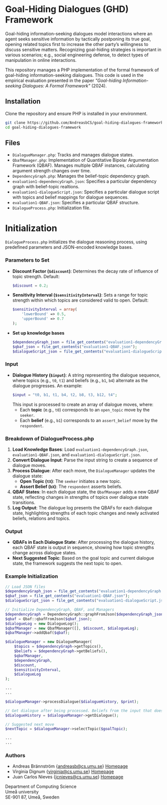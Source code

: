 # Goal-Hiding Dialogues (GHD) Framework

Goal-hiding information-seeking dialogues model interactions where an agent seeks sensitive information by tactically postponing its true goal, opening related topics first to increase the other party’s willingness to discuss sensitive matters. Recognizing goal-hiding strategies is important in various scenarios; e.g., social engineering defense, to detect types of manipulation in online interactions. 

This repository manages a PHP implementation of the formal framework of goal-hiding information-seeking dialogues. This code is used in the empirical evaluation presented in the paper *"Goal-hiding Information-seeking Dialogues: A Formal Framework"* (2024).

## Installation
Clone the repository and ensure PHP is installed in your environment.

```bash
git clone https://github.com/AndreasbCS/goal-hiding-dialogues-framework.git
cd goal-hiding-dialogues-framework
```

## Files

- `DialogueManager.php`: Tracks and manages dialogue states.
- `QbafManager.php`: Implementation of Quantitative Bipolar Argumentation Framework (QBAF). Manages multiple QBAF instances, calculating argument strength changes over time.
- `DependencyGraph.php`: Manages the belief-topic dependency graph.
- `evaluation1-dependencyGraph.json`: Specifies a particular dependency graph with belief-topic realtions.
- `evaluation1-dialogueScript.json`: Specifies a particular dialogue script with topics and belief mappings for dialogue sequences.
- `evaluation1-QBAF.json`: Specifies a particular QBAF structure.
- `DialogueProcess.php`: Initialization file.

# Initialization 

`DialogueProcess.php` initializes the dialogue reasoning process, using predefined parameters and JSON-encoded knowledge bases.

### Parameters to Set

- **Discount Factor (`$discount`)**: Determines the decay rate of influence of topic strength. Default:
  ```php
  $discount = 0.2;
  ```
- **Sensitivity Interval (`$sensitivityInterval`)**: Sets a range for topic strength within which topics are considered valid to open. Default:
  ```php
  $sensitivityInterval = array(
      'lowerBound' => 0.5, 
      'upperBound' => 0.7
  );
  ```
- **Set up knowledge bases**
  ```php
  $dependencyGraph_json = file_get_contents("evaluation1-dependencyGraph.json");
  $qbaf_json = file_get_contents("evaluation1-QBAF.json");
  $dialogueScript_json = file_get_contents("evaluation1-dialogueScript.json");
  ```

### Input

- **Dialogue History (`$input`)**: A string representing the dialogue sequence, where topics (e.g., `t0`, `t1`) and beliefs (e.g., `b1`, `b4`) alternate as the dialogue progresses. An example:
  ```php
  $input = "t0, b1, t1, b4, t2, b8, t3, b12, t4";
  ```
  This input is processed to create an array of dialogue moves, where:
    - Each **topic** (e.g., `t0`) corresponds to an `open_topic` move by the `seeker`.
    - Each **belief** (e.g., `b1`) corresponds to an `assert_belief` move by the `respondent`.

### Breakdown of DialogueProcess.php

1. **Load Knowledge Bases**: Load `evaluation1-dependencyGraph.json`, `evaluation1-QBAF.json`, and `evaluation1-dialogueScript.json`.
2. **Convert Dialogue Input**: Parse the input string to create a sequence of dialogue moves.
3. **Process Dialogue**: After each move, the `DialogueManager` updates the dialogue state:
   - **Open Topic (`tX`)**: The `seeker` initiates a new topic.
   - **Assert Belief (`bX`)**: The `respondent` asserts beliefs.
4. **QBAF States**: In each dialogue state, the `QbafManager` adds a new QBAF state, reflecting changes in strengths of topics over dialogue state transitions.
5. **Log Output**: The dialogue log presents the QBAFs for each dialogue state, highlighting strengths of each topic changes and newly activated beliefs, relations and topics.

### Output

- **QBAFs in Each Dialogue State**: After processing the dialogue history, each QBAF state is output in sequence, showing how topic strengths change across dialogue states.
- **Next Suggested Topic**: Based on the goal topic and current dialogue state, the framework suggests the next topic to open.

### Example Initialization

```php
// Load JSON files
$dependencyGraph_json = file_get_contents("evaluation1-dependencyGraph.json");
$qbaf_json = file_get_contents("evaluation1-QBAF.json");
$dialogueScript_json = file_get_contents("evaluation1-dialogueScript.json");

// Initialize DependencyGraph, QBAF, and Managers
$dependencyGraph = DependencyGraph::graphFromJson($dependencyGraph_json);
$qbaf = Qbaf::qbafFromJson($qbaf_json);
$dialogueLog = new DialogueLog();
$qbafManager = new QbafManager([], $discount, $dialogueLog);
$qbafManager->addQbaf($qbaf);

$dialogueManager = new DialogueManager(
    $topics = $dependencyGraph->getTopics(),
    $beliefs = $dependencyGraph->getBeliefs(),
    $qbafManager,
    $dependencyGraph,
    $discount,
    $sensitivityInterval,
    $dialogueLog
);

...
...

$dialogueManager->processDialogue($dialogueHistory, $print);

// Get dialogue after being processed. Beliefs from the input that does not belong to the knowledge base will be removed.
$dialogueHistory = $dialogueManager->getDialogue();

// Suggested next move
$nextTopic = $dialogueManager->selectTopic($goalTopic);

...
...

```

### Authors

* Andreas Brännström {andreasb@cs.umu.se} [Homepage](https://people.cs.umu.se/andreasb/)
* Virginia Dignum {virginia@cs.umu.se} [Homepage](https://www.umu.se/en/staff/virginia-dignum/)
* Juan Carlos Nieves {jcnieves@cs.umu.se} [Homepage](https://www.umu.se/en/staff/juan-carlos-nieves/)

Department of Computing Science  
Umeå university  
SE-901 87, Umeå, Sweden  
